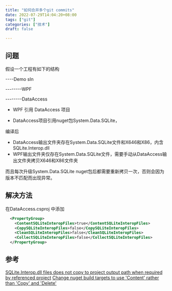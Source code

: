 ```yaml
---
title: "如何合并多个git commits"
date: 2022-07-29T14:04:20+08:00
tags: ["git"]
categories: ["技术"]
draft: false

---
```


## 问题
假设一个工程有如下的结构

----Demo sln

--------WPF

--------DataAccess


* WPF 引用 DataAccess 项目

* DataAccess项目引用nuget包System.Data.SQLite，

编译后

* DataAccess输出文件夹存在System.Data.SQLite文件和X646和X86，内含SQLite.Interop.dll
* WPF输出文件夹仅存在System.Data.SQLite文件，需要手动从DataAccess输出文件夹拷贝X646和X86文件夹

而且每次升级System.Data.SQLite nuget包后都需要重新拷贝一次，否则会因为版本不匹配而出现异常。

## 解决方法
在DataAccess.csproj 中添加
```xml
  <PropertyGroup> 
    <ContentSQLiteInteropFiles>true</ContentSQLiteInteropFiles>
    <CopySQLiteInteropFiles>false</CopySQLiteInteropFiles>
    <CleanSQLiteInteropFiles>false</CleanSQLiteInteropFiles>
    <CollectSQLiteInteropFiles>false</CollectSQLiteInteropFiles>
  </PropertyGroup>
```

## 参考
[SQLite.Interop.dll files does not copy to project output path when required by referenced project](https://stackoverflow.com/a/32639631/65994)
[Change nuget build targets to use 'Content' rather than 'Copy' and 'Delete'](https://system.data.sqlite.org/index.html/info/2ed3cad9cc9d5938808816bbc6da92366cd5a4dc)